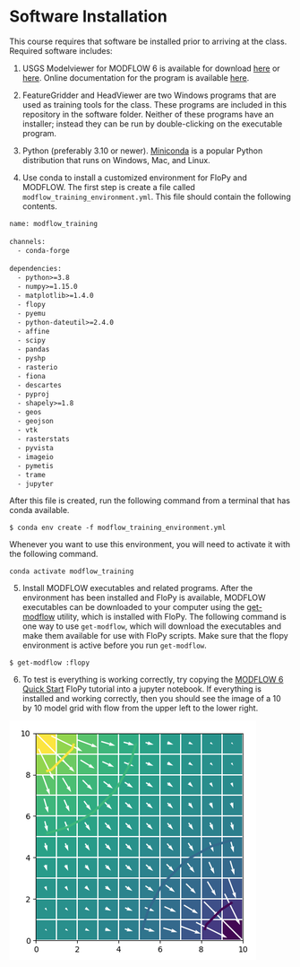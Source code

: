 # Software Installation

This course requires that software be installed prior to arriving at the class.  Required software includes:

1.  USGS Modelviewer for MODFLOW 6 is available for download [here](https://www.usgs.gov/software/model-viewer-program-three-dimensional-visualization-ground-water-model-results) or [here](https://github.com/MODFLOW-USGS/modelviewer-mf6/releases/tag/1.0.0).  Online documentation for the program is available [here](https://modelviewer-mf6.readthedocs.io/en/latest/).

2.  FeatureGridder and HeadViewer are two Windows programs that are used as training tools for the class.  These programs are included in this repository in the software folder.  Neither of these programs have an installer; instead they can be run by double-clicking on the executable program.

3.  Python (preferably 3.10 or newer).  [Miniconda](https://docs.conda.io/en/latest/miniconda.html) is a popular Python distribution that runs on Windows, Mac, and Linux.

4.  Use conda to install a customized environment for FloPy and MODFLOW. The first step is create a file called `modflow_training_environment.yml`.  This file should contain the following contents.

```
name: modflow_training

channels:
  - conda-forge

dependencies:
  - python>=3.8
  - numpy>=1.15.0
  - matplotlib>=1.4.0
  - flopy
  - pyemu
  - python-dateutil>=2.4.0
  - affine
  - scipy
  - pandas
  - pyshp
  - rasterio
  - fiona
  - descartes
  - pyproj
  - shapely>=1.8
  - geos
  - geojson
  - vtk
  - rasterstats
  - pyvista
  - imageio
  - pymetis
  - trame
  - jupyter
```

After this file is created, run the following command from a terminal that has conda available.

```
$ conda env create -f modflow_training_environment.yml
```

Whenever you want to use this environment, you will need to activate it with the following command.

```
conda activate modflow_training
```

5.  Install MODFLOW executables and related programs.  After the environment has been installed and FloPy is available, MODFLOW executables can be downloaded to your computer using the [get-modflow](https://github.com/modflowpy/flopy/blob/develop/docs/get_modflow.md) utility, which is installed with FloPy. The following command is one way to use `get-modflow`, which will download the executables and make them available for use with FloPy scripts.  Make sure that the flopy environment is active before you run `get-modflow`.

```
$ get-modflow :flopy 
```

6.  To test is everything is working correctly, try copying the [MODFLOW 6 Quick Start](https://github.com/modflowpy/flopy#modflow-6-quick-start) FloPy tutorial into a jupyter notebook.  If everything is installed and working correctly, then you should see the image of a 10 by 10 model grid with flow from the upper left to the lower right.

![alt](../images/flopy_results.png)

